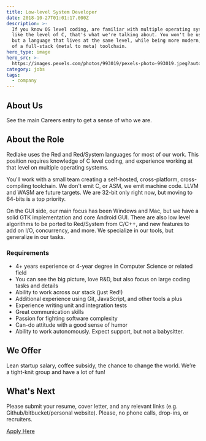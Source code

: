 ```yaml
---
title: Low-level System Developer
date: 2018-10-27T01:01:17.000Z
description: >-
  If you know OS level coding, are familiar with multiple operating systems, and
  like the level of C, that's what we're talking about. You won't be using C,
  but a language that lives at the same level, while being more modern, and part
  of a full-stack (metal to meta) toolchain.
hero_type: image
hero_src: >-
  https://images.pexels.com/photos/993019/pexels-photo-993019.jpeg?auto=compress&cs=tinysrgb&h=650&w=940
category: jobs
tags:
  - company
---
```

## About Us

See the main Careers entry to get a sense of who we are.

## About the Role

Redlake uses the Red and Red/System languages for most of our work. This position requires knowledge of C level coding, and experience working at that level on multiple operating systems. 

You'll work with a small team creating a self-hosted, cross-platform, cross-compiling toolchain. We don't emit C, or ASM, we emit machine code. LLVM and WASM are future targets. We are 32-bit only right now, but moving to 64-bits is a top priority.

On the GUI side, our main focus has been Windows and Mac, but we have a solid GTK implementation and core Android GUI. There are also low level algorithms to be ported to Red/System from C/C++, and new features to add on I/O, concurrency, and more. We specialize in our tools, but generalize in our tasks.

### Requirements

* 4+ years experience or 4-year degree in Computer Science or related field
* You can see the big picture, love R&D, but also focus on large coding tasks and details
* Ability to work across our stack (just Red!)
* Additional experience using Git, JavaScript, and other tools a plus
* Experience writing unit and integration tests
* Great communication skills
* Passion for fighting software complexity
* Can-do attitude with a good sense of humor
* Ability to work autonomously. Expect support, but not a babysitter.

## We Offer

Lean startup salary, coffee subsidy, the chance to change the world. We’re a tight-knit group and have a lot of fun!

## What's Next

Please submit your resume, cover letter, and any relevant links (e.g. Github/bitbucket/personal website). Please, no phone calls, drop-ins, or recruiters.

[Apply Here](mailto:gregg@redlake-tech.com)
